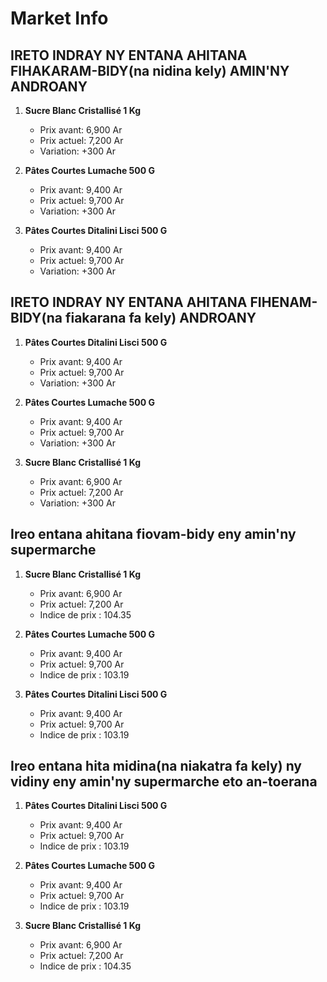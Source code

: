 # Market Info

## IRETO INDRAY NY ENTANA AHITANA FIHAKARAM-BIDY(na nidina kely) AMIN'NY ANDROANY

1. **Sucre Blanc Cristallisé 1 Kg**
   - Prix avant: 6,900 Ar
   - Prix actuel: 7,200 Ar
   - Variation: +300 Ar

2. **Pâtes Courtes Lumache 500 G**
   - Prix avant: 9,400 Ar
   - Prix actuel: 9,700 Ar
   - Variation: +300 Ar

3. **Pâtes Courtes Ditalini Lisci 500 G**
   - Prix avant: 9,400 Ar
   - Prix actuel: 9,700 Ar
   - Variation: +300 Ar

## IRETO INDRAY NY ENTANA AHITANA FIHENAM-BIDY(na fiakarana fa kely) ANDROANY

1. **Pâtes Courtes Ditalini Lisci 500 G**
   - Prix avant: 9,400 Ar
   - Prix actuel: 9,700 Ar
   - Variation: +300 Ar

2. **Pâtes Courtes Lumache 500 G**
   - Prix avant: 9,400 Ar
   - Prix actuel: 9,700 Ar
   - Variation: +300 Ar

3. **Sucre Blanc Cristallisé 1 Kg**
   - Prix avant: 6,900 Ar
   - Prix actuel: 7,200 Ar
   - Variation: +300 Ar

## Ireo entana ahitana fiovam-bidy eny amin'ny supermarche

1. **Sucre Blanc Cristallisé 1 Kg**
   - Prix avant: 6,900 Ar
   - Prix actuel: 7,200 Ar
   - Indice de prix : 104.35

2. **Pâtes Courtes Lumache 500 G**
   - Prix avant: 9,400 Ar
   - Prix actuel: 9,700 Ar
   - Indice de prix : 103.19

3. **Pâtes Courtes Ditalini Lisci 500 G**
   - Prix avant: 9,400 Ar
   - Prix actuel: 9,700 Ar
   - Indice de prix : 103.19

## Ireo entana hita midina(na niakatra fa kely) ny vidiny eny amin'ny supermarche eto an-toerana

1. **Pâtes Courtes Ditalini Lisci 500 G**
   - Prix avant: 9,400 Ar
   - Prix actuel: 9,700 Ar
   - Indice de prix : 103.19

2. **Pâtes Courtes Lumache 500 G**
   - Prix avant: 9,400 Ar
   - Prix actuel: 9,700 Ar
   - Indice de prix : 103.19

3. **Sucre Blanc Cristallisé 1 Kg**
   - Prix avant: 6,900 Ar
   - Prix actuel: 7,200 Ar
   - Indice de prix : 104.35

